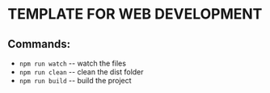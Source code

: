 # TEMPLATE FOR WEB DEVELOPMENT

## Commands:
* `npm run watch` -- watch the files
* `npm run clean` -- clean the dist folder
* `npm run build` -- build the project
